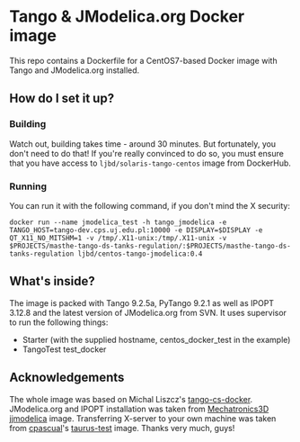# Tango & JModelica.org Docker image

This repo contains a Dockerfile for a CentOS7-based Docker image with Tango and JModelica.org installed.

## How do I set it up?

### Building

Watch out, building takes time - around 30 minutes. But fortunately, you don't need to do that!
If you're really convinced to do so, you must ensure that you have access to `ljbd/solaris-tango-centos` image from DockerHub.

### Running

You can run it with the following command, if you don't mind the X security:
```console
docker run --name jmodelica_test -h tango_jmodelica -e TANGO_HOST=tango-dev.cps.uj.edu.pl:10000 -e DISPLAY=$DISPLAY -e QT_X11_NO_MITSHM=1 -v /tmp/.X11-unix:/tmp/.X11-unix -v $PROJECTS/masthe-tango-ds-tanks-regulation/:$PROJECTS/masthe-tango-ds-tanks-regulation ljbd/centos-tango-jmodelica:0.4

```

## What's inside?
The image is packed with Tango 9.2.5a, PyTango 9.2.1 as well as IPOPT 3.12.8 and the latest version of JModelica.org from SVN.
It uses supervisor to run the following things:

* Starter (with the supplied hostname, centos\_docker\_test in the example)
* TangoTest test\_docker

## Acknowledgements

The whole image was based on Michal Liszcz's [tango-cs-docker](https://github.com/tango-controls/tango-cs-docker).
JModelica.org and IPOPT installation was taken from [Mechatronics3D](https://github.com/Mechatronics3D/) [jjmodelica](https://github.com/Mechatronics3D/jjmodelica) image.
Transferring X-server to your own machine was taken from [cpascual](https://github.com/cpascual)'s [taurus-test](https://github.com/cpascual/taurus-test) image.
Thanks very much, guys!

